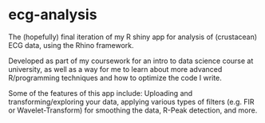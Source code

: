 # ecg-analysis

The (hopefully) final iteration of my R shiny app for analysis of
(crustacean) ECG data, using the Rhino framework.

Developed as part of my coursework for an intro to data science course
at university, as well as a way for me to learn about more advanced
R/programming techniques and how to optimize the code I write.

Some of the features of this app include: Uploading and
transforming/exploring your data, applying various types of filters
(e.g. FIR or Wavelet-Transform) for smoothing the data, R-Peak
detection, and more.
